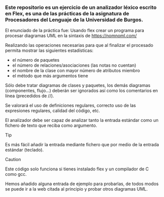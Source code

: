 ### Este repositorio es un ejercicio de un analizador léxico escrito en Flex, es una de las prácticas de la asignatura de Procesadores del Lenguaje de la Universidad de Burgos.

El enunciado de la práctica fue: 
Usando flex crear un programa para procesar diagramas UML en la 
sintaxis de https://nomnoml.com/

Realizando las operaciones necesarias para que al finalizar el 
procesado permita mostrar las siguientes estadísticas:
- el número de paquetes
- el número de relaciones/asociaciones (las notas no cuentan)
- el nombre de la clase con mayor número de atributos miembro
- el método que más argumentos tiene

Sólo debe tratar diagramas de clases y paquetes, los demás 
diagramas (componentes, flujo...) deberán ser ignorados así como
los comentarios en línea (precedidos de //).

Se valorará el uso de definiciones regulares, correcto uso de
las expresiones regulares, calidad del código, etc.

El analizador debe ser capaz de analizar tanto la entrada estándar 
como un fichero de texto que reciba como argumento.

> [!TIP]
> Es más fácil añadir la entrada mediante fichero que por medio de la entrada estándar (teclado).

> [!CAUTION]
> Este código solo funciona si tienes instalado flex y un compilador de C como gcc.

Hemos añadido alguna entrada de ejemplo para probarlas, de todos modos se puede ir a la web citada al principio y probar otros diagramas UML.
